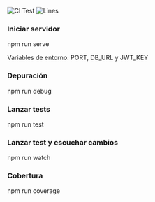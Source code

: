 ![CI Test](https://github.com/matteonovelli/PruebaNode/workflows/CI%20Test/badge.svg) ![Lines](#lines# "Make me better!")

### Iniciar servidor
npm run serve

Variables de entorno: PORT, DB_URL y JWT_KEY

### Depuración
npm run debug

### Lanzar tests
npm run test

### Lanzar test y escuchar cambios
npm run watch

### Cobertura
npm run coverage
